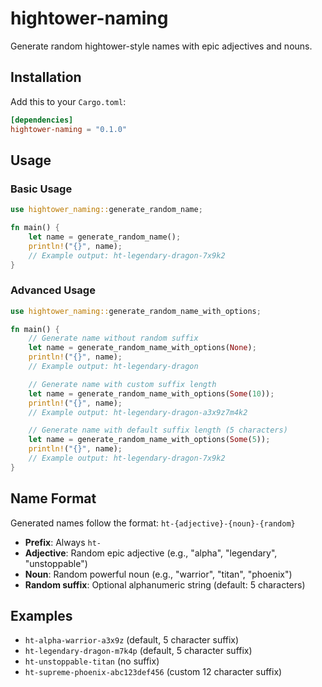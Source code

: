 # hightower-naming

Generate random hightower-style names with epic adjectives and nouns.

## Installation

Add this to your `Cargo.toml`:

```toml
[dependencies]
hightower-naming = "0.1.0"
```

## Usage

### Basic Usage

```rust
use hightower_naming::generate_random_name;

fn main() {
    let name = generate_random_name();
    println!("{}", name);
    // Example output: ht-legendary-dragon-7x9k2
}
```

### Advanced Usage

```rust
use hightower_naming::generate_random_name_with_options;

fn main() {
    // Generate name without random suffix
    let name = generate_random_name_with_options(None);
    println!("{}", name);
    // Example output: ht-legendary-dragon

    // Generate name with custom suffix length
    let name = generate_random_name_with_options(Some(10));
    println!("{}", name);
    // Example output: ht-legendary-dragon-a3x9z7m4k2

    // Generate name with default suffix length (5 characters)
    let name = generate_random_name_with_options(Some(5));
    println!("{}", name);
    // Example output: ht-legendary-dragon-7x9k2
}
```

## Name Format

Generated names follow the format: `ht-{adjective}-{noun}-{random}`

- **Prefix**: Always `ht-`
- **Adjective**: Random epic adjective (e.g., "alpha", "legendary", "unstoppable")
- **Noun**: Random powerful noun (e.g., "warrior", "titan", "phoenix")
- **Random suffix**: Optional alphanumeric string (default: 5 characters)

## Examples

- `ht-alpha-warrior-a3x9z` (default, 5 character suffix)
- `ht-legendary-dragon-m7k4p` (default, 5 character suffix)
- `ht-unstoppable-titan` (no suffix)
- `ht-supreme-phoenix-abc123def456` (custom 12 character suffix)

